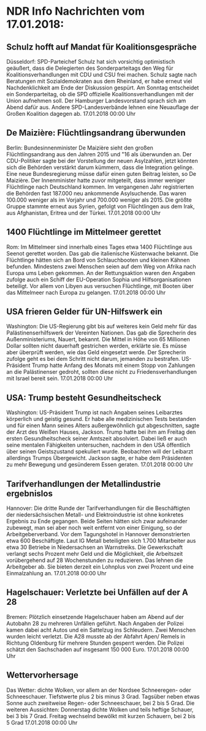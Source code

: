# NDR Info Nachrichten vom 17.01.2018:


## Schulz hofft auf Mandat für Koalitionsgespräche
Düsseldorf: SPD-Parteichef Schulz hat sich vorsichtig optimistisch geäußert, dass die Delegierten des Sonderparteitags den Weg für Koalitionsverhandlungen mit CDU und CSU frei machen. Schulz sagte nach Beratungen mit Sozialdemokraten aus dem Rheinland, er habe erneut viel Nachdenklichkeit am Ende der Diskussion gespürt. Am Sonntag entscheidet ein Sonderparteitag, ob die SPD offizielle Koalitionsverhandlungen mit der Union aufnehmen soll. Der Hamburger Landesvorstand sprach sich am Abend dafür aus. Andere SPD-Landesverbände lehnen eine Neuauflage der Großen Koalition dagegen ab. 17.01.2018 00:00 Uhr 

## De Maizière: Flüchtlingsandrang überwunden
Berlin:	Bundesinnenminister De Maizière sieht den großen Flüchtlingsandrang aus den Jahren 2015 und "16 als überwunden an. Der CDU-Politiker sagte bei der Vorstellung der neuen Asylzahlen, jetzt könnten sich die Behörden verstärkt darum kümmern, dass die Integration gelinge. Eine neue Bundesregierung müsse dafür einen guten Beitrag leisten, so De Maizière. Der Innenminister hatte zuvor mitgeteilt, dass immer weniger Flüchtlinge nach Deutschland kommen. Im vergangenen Jahr registrierten die Behörden fast 187.000 neu ankommende Asylsuchende. Das waren 100.000 weniger als im Vorjahr und 700.000 weniger als 2015. Die größte Gruppe stammte erneut aus Syrien, gefolgt von Flüchtlingen aus dem Irak, aus Afghanistan, Eritrea und der Türkei. 17.01.2018 00:00 Uhr 

## 1400 Flüchtlinge im Mittelmeer gerettet
Rom: Im Mittelmeer sind innerhalb eines Tages etwa 1400 Flüchtlinge aus Seenot gerettet worden. Das gab die italienische Küstenwache bekannt. Die Flüchtlinge hätten sich an Bord von Schlauchbooten und kleinen Kähnen befunden. Mindestens zwei Menschen seien auf dem Weg von Afrika nach Europa ums Leben gekommen. An der Rettungsaktion waren den Angaben zufolge auch ein Schiff der EU-Operation Sophia und Hilfsorganisationen beteiligt. Vor allem von Libyen aus versuchen Flüchtlinge, mit Booten über das Mittelmeer nach Europa zu gelangen. 17.01.2018 00:00 Uhr 

## USA frieren Gelder für UN-Hilfswerk ein
Washington: Die US-Regierung gibt bis auf weiteres kein Geld mehr für das Palästinenserhilfswerk der Vereinten Nationen. Das gab die Sprecherin des Außenministeriums, Nauert, bekannt. Die Mittel in Höhe von 65 Millionen Dollar sollten nicht dauerhaft gestrichen werden, erklärte sie. Es müsse aber überprüft werden, wie das Geld eingesetzt werde. Der Sprecherin zufolge geht es bei dem Schritt nicht darum, jemanden zu bestrafen. US-Präsident Trump hatte Anfang des Monats mit einem Stopp von Zahlungen an die Palästinenser gedroht, sollten diese nicht zu Friedensverhandlungen mit Israel bereit sein. 17.01.2018 00:00 Uhr 

## USA: Trump besteht Gesundheitscheck
Washington: US-Präsident Trump ist nach Angaben seines Leibarztes körperlich und geistig gesund. Er habe alle medizinischen Tests bestanden und für einen Mann seines Alters außergewöhnlich gut abgeschnitten, sagte der Arzt des Weißen Hauses, Jackson. Trump hatte bei ihm am Freitag den ersten Gesundheitscheck seiner Amtszeit absolviert. Dabei ließ er auch seine mentalen Fähigkeiten untersuchen, nachdem in den USA öffentlich über seinen Geistszustand spekuliert wurde. Beobachten will der Leibarzt allerdings Trumps Übergewicht. Jackson sagte, er habe dem Präsidenten zu mehr Bewegung und gesünderem Essen geraten. 17.01.2018 00:00 Uhr 

## Tarifverhandlungen der Metallindustrie ergebnislos
Hannover: Die dritte Runde der Tarifverhandlungen für die Beschäftigten der niedersächsischen Metall- und Elektroindustrie ist ohne konkretes Ergebnis zu Ende gegangen. Beide Seiten hätten sich zwar aufeinander zubewegt, man sei aber noch weit entfernt von einer Einigung, so der Arbeitgeberverband. Vor dem Tagungshotel in Hannover demonstrierten etwa 600 Beschäftigte. Laut IG Metall beteiligten sich 1.700 Mitarbeiter aus etwa 30 Betriebe in Niedersachsen an Warnstreiks. Die Gewerkschaft verlangt sechs Prozent mehr Geld und die Möglichkeit, die Arbeitszeit vorübergehend auf 28 Wochenstunden zu reduzieren. Das lehnen die Arbeitgeber ab. Sie bieten derzeit ein Lohnplus von zwei Prozent und eine Einmalzahlung an. 17.01.2018 00:00 Uhr 

## Hagelschauer: Verletzte bei Unfällen auf der A 28
Bremen: Plötzlich einsetzende Hagelschauer haben am Abend auf der Autobahn 28 zu mehreren Unfällen geführt. Nach Angaben der Polizei kamen dabei acht Autos und ein Sattelzug ins Schleudern. Zwei Menschen wurden leicht verletzt. Die A28 musste ab der Abfahrt Apen/ Remels in Richtung Oldenburg für mehrere Stunden gesperrt werden. Die Polizei schätzt den Sachschaden auf insgesamt 150 000 Euro. 17.01.2018 00:00 Uhr 

## Wettervorhersage
Das Wetter:
dichte Wolken, vor allem an der Nordsee Schneeregen- oder Schneeschauer. Tiefstwerte plus 2 bis minus 3 Grad. Tagsüber neben etwas Sonne auch zweitweise Regen- oder Schneeschauer, bei 2 bis 5 Grad. Die weiteren Aussichten:
Donnerstag dichte Wolken und teils heftige Schauer, bei 3 bis 7 Grad. Freitag wechselnd bewölkt mit kurzen Schauern, bei 2 bis 5 Grad 17.01.2018 00:00 Uhr 
